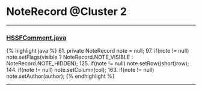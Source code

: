 # NoteRecord @Cluster 2

***

### [HSSFComment.java](https://searchcode.com/codesearch/view/15642324/)
{% highlight java %}
61. private NoteRecord note = null;
97.     if(note != null) note.setFlags(visible ? NoteRecord.NOTE_VISIBLE : NoteRecord.NOTE_HIDDEN);
125.     if(note != null) note.setRow((short)row);
144.     if(note != null) note.setColumn(col);
163.     if(note != null) note.setAuthor(author);
{% endhighlight %}

***

